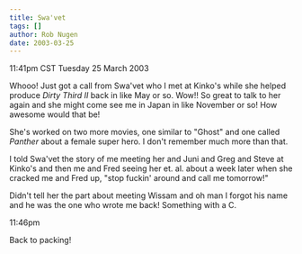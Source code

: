 ```yaml
---
title: Swa'vet
tags: []
author: Rob Nugen
date: 2003-03-25
---
```


<p class=date>11:41pm CST Tuesday 25 March 2003</p>

<p>Whooo!  Just got a call from Swa'vet who I met at Kinko's while she
helped produce <em>Dirty Third II</em> back in like May or so.  Wow!!
So great to talk to her again and she might come see me in Japan in
like November or so!  How awesome would that be!</p>

<p>She's worked on two more movies, one similar to "Ghost" and one
called <em>Panther</em> about a female super hero.  I don't remember
much more than that.</p>

<p>I told Swa'vet the story of me meeting her and Juni and Greg and
Steve at Kinko's and then me and Fred seeing her et. al. about a week
later when she cracked me and Fred up, "stop fuckin' around and call
me tomorrow!"</p>

<p>Didn't tell her the part about meeting Wissam and oh man I forgot
his name and he was the one who wrote me back!  Something with a C.</p>

<p class=date>11:46pm</p>

<p>Back to packing!</p>
